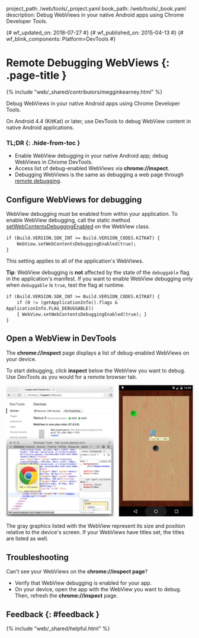 project_path: /web/tools/_project.yaml
book_path: /web/tools/_book.yaml
description: Debug WebViews in your native Android apps using Chrome Developer Tools.

{# wf_updated_on: 2018-07-27 #}
{# wf_published_on: 2015-04-13 #}
{# wf_blink_components: Platform>DevTools #}

# Remote Debugging WebViews {: .page-title }

{% include "web/_shared/contributors/megginkearney.html" %}

Debug WebViews in your native Android apps using Chrome Developer Tools.

On Android 4.4 (KitKat) or later,
use DevTools to debug WebView content in native Android applications.


### TL;DR {: .hide-from-toc }
- Enable WebView debugging in your native Android app; debug WebViews in Chrome DevTools.
- Access list of debug-enabled WebViews via <strong>chrome://inspect</strong>.
- Debugging WebViews is the same as debugging a web page through <a href='/web/tools/chrome-devtools/debug/remote-debugging'>remote debugging</a>.


## Configure WebViews for debugging

WebView debugging must be enabled from within your application. To enable WebView debugging, call the static method [setWebContentsDebuggingEnabled](https://developer.android.com/reference/android/webkit/WebView.html#setWebContentsDebuggingEnabled(boolean)) on the WebView class.


    if (Build.VERSION.SDK_INT >= Build.VERSION_CODES.KITKAT) {
        WebView.setWebContentsDebuggingEnabled(true);
    }
    

This setting applies to all of the application's WebViews.

**Tip**: WebView debugging is **not** affected by the state of the `debuggable` flag in the application's manifest. If you want to enable WebView debugging only when `debuggable` is `true`, test the flag at runtime.


    if (Build.VERSION.SDK_INT >= Build.VERSION_CODES.KITKAT) {
        if (0 != (getApplicationInfo().flags & ApplicationInfo.FLAG_DEBUGGABLE))
        { WebView.setWebContentsDebuggingEnabled(true); }
    }
    

## Open a WebView in DevTools

The **chrome://inspect** page displays a list of debug-enabled WebViews on your device.

To start debugging, click **inspect** below the WebView you want to debug. Use DevTools as you would for a remote browser tab.

![Inspecting elements in a WebView](imgs/webview-debugging.png)

The gray graphics listed with the WebView represent its size and position relative to the device's screen. If your WebViews have titles set, the titles are listed as well.

## Troubleshooting

Can't see your WebViews on the **chrome://inspect page**?

* Verify that WebView debugging is enabled for your app.
* On your device, open the app with the WebView you want to debug. Then, refresh the **chrome://inspect** page.

## Feedback {: #feedback }

{% include "web/_shared/helpful.html" %}
